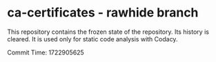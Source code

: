 # ca-certificates - rawhide branch

This repository contains the frozen state of the repository.
Its history is cleared. It is used only for static code
analysis with Codacy.

Commit Time: 1722905625